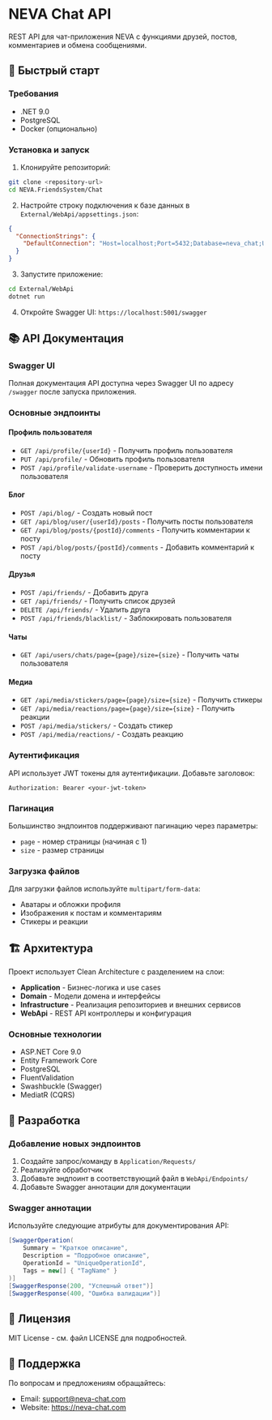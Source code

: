 # NEVA Chat API

REST API для чат-приложения NEVA с функциями друзей, постов, комментариев и обмена сообщениями.

## 🚀 Быстрый старт

### Требования
- .NET 9.0
- PostgreSQL
- Docker (опционально)

### Установка и запуск

1. Клонируйте репозиторий:
```bash
git clone <repository-url>
cd NEVA.FriendsSystem/Chat
```

2. Настройте строку подключения к базе данных в `External/WebApi/appsettings.json`:
```json
{
  "ConnectionStrings": {
    "DefaultConnection": "Host=localhost;Port=5432;Database=neva_chat;Username=postgres;Password=postgres"
  }
}
```

3. Запустите приложение:
```bash
cd External/WebApi
dotnet run
```

4. Откройте Swagger UI: `https://localhost:5001/swagger`

## 📚 API Документация

### Swagger UI
Полная документация API доступна через Swagger UI по адресу `/swagger` после запуска приложения.

### Основные эндпоинты

#### Профиль пользователя
- `GET /api/profile/{userId}` - Получить профиль пользователя
- `PUT /api/profile/` - Обновить профиль пользователя
- `POST /api/profile/validate-username` - Проверить доступность имени пользователя

#### Блог
- `POST /api/blog/` - Создать новый пост
- `GET /api/blog/user/{userId}/posts` - Получить посты пользователя
- `GET /api/blog/posts/{postId}/comments` - Получить комментарии к посту
- `POST /api/blog/posts/{postId}/comments` - Добавить комментарий к посту

#### Друзья
- `POST /api/friends/` - Добавить друга
- `GET /api/friends/` - Получить список друзей
- `DELETE /api/friends/` - Удалить друга
- `POST /api/friends/blacklist/` - Заблокировать пользователя

#### Чаты
- `GET /api/users/chats/page={page}/size={size}` - Получить чаты пользователя

#### Медиа
- `GET /api/media/stickers/page={page}/size={size}` - Получить стикеры
- `GET /api/media/reactions/page={page}/size={size}` - Получить реакции
- `POST /api/media/stickers/` - Создать стикер
- `POST /api/media/reactions/` - Создать реакцию

### Аутентификация
API использует JWT токены для аутентификации. Добавьте заголовок:
```
Authorization: Bearer <your-jwt-token>
```

### Пагинация
Большинство эндпоинтов поддерживают пагинацию через параметры:
- `page` - номер страницы (начиная с 1)
- `size` - размер страницы

### Загрузка файлов
Для загрузки файлов используйте `multipart/form-data`:
- Аватары и обложки профиля
- Изображения к постам и комментариям
- Стикеры и реакции

## 🏗️ Архитектура

Проект использует Clean Architecture с разделением на слои:

- **Application** - Бизнес-логика и use cases
- **Domain** - Модели домена и интерфейсы
- **Infrastructure** - Реализация репозиториев и внешних сервисов
- **WebApi** - REST API контроллеры и конфигурация

### Основные технологии
- ASP.NET Core 9.0
- Entity Framework Core
- PostgreSQL
- FluentValidation
- Swashbuckle (Swagger)
- MediatR (CQRS)

## 🔧 Разработка

### Добавление новых эндпоинтов
1. Создайте запрос/команду в `Application/Requests/`
2. Реализуйте обработчик
3. Добавьте эндпоинт в соответствующий файл в `WebApi/Endpoints/`
4. Добавьте Swagger аннотации для документации

### Swagger аннотации
Используйте следующие атрибуты для документирования API:

```csharp
[SwaggerOperation(
    Summary = "Краткое описание",
    Description = "Подробное описание",
    OperationId = "UniqueOperationId",
    Tags = new[] { "TagName" }
)]
[SwaggerResponse(200, "Успешный ответ")]
[SwaggerResponse(400, "Ошибка валидации")]
```

## 📝 Лицензия

MIT License - см. файл LICENSE для подробностей.

## 🤝 Поддержка

По вопросам и предложениям обращайтесь:
- Email: support@neva-chat.com
- Website: https://neva-chat.com 